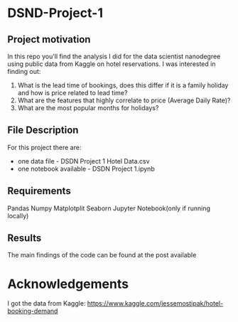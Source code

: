 # DSND-Project-1

## Project motivation
In this repo you'll find the analysis I did for the data scientist nanodegree using public data from Kaggle on hotel reservations. I was interested in finding out: 

1.	What is the lead time of bookings, does this differ if it is a family holiday and how is price related to lead time?
2.	What are the features that highly correlate to price (Average Daily Rate)?
3.	What are the most popular months for holidays? 

## File Description

For this project there are:
-	one data file - DSDN Project 1 Hotel Data.csv
-	one notebook available - DSDN Project 1.ipynb

## Requirements

Pandas
Numpy
Matplotplit
Seaborn
Jupyter Notebook(only if running locally)

## Results

The main findings of the code can be found at the post available

# Acknowledgements
I got the data from Kaggle: https://www.kaggle.com/jessemostipak/hotel-booking-demand
